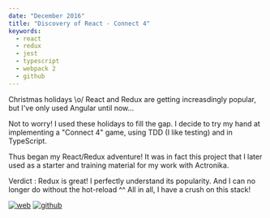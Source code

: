 ```yaml
---
date: "December 2016"
title: "Discovery of React - Connect 4"
keywords:
  - react
  - redux
  - jest
  - typescript
  - webpack 2
  - github
---
```


Christmas holidays \o/ React and Redux are getting increasdingly popular, but I've only used Angular until now...

Not to worry! I used these holidays to fill the gap. I decide to try my hand at implementing a "Connect 4" game, using TDD (I like testing) and in TypeScript.

Thus began my React/Redux adventure! It was in fact this project that I later used as a starter and training material for my work with Actronika.

Verdict : Redux is great! I perfectly understand its popularity. And I can no longer do without the hot-reload ^^ All in all, I have a crush on this stack!

[![web](web-badge.svg)](https://fabien0102.github.io/connect4react/)
[![github](github-badge.svg)](https://github.com/fabien0102/connect4react)